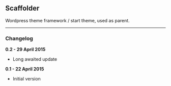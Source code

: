 ## Scaffolder

Wordpress theme framework / start theme, used as parent.

---

### Changelog

**0.2 - 29 April 2015**

* Long awaited update

**0.1 - 22 April 2015**

* Initial version